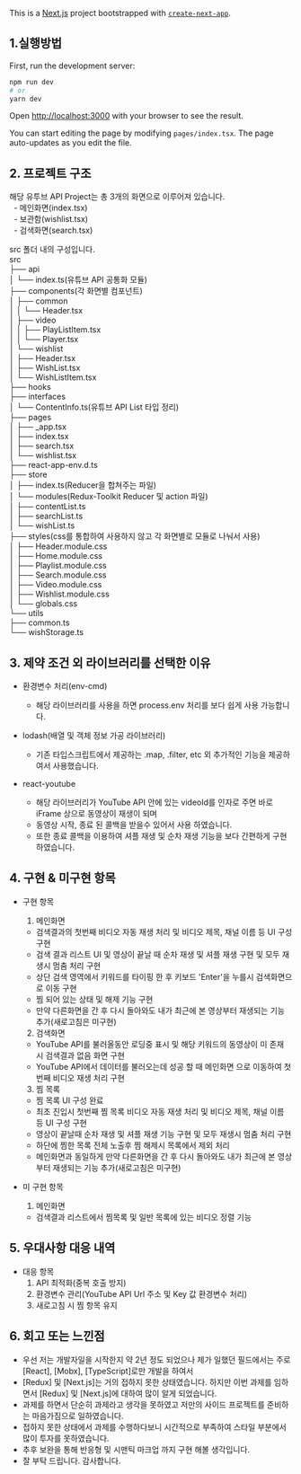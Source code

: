 This is a [Next.js](https://nextjs.org/) project bootstrapped with [`create-next-app`](https://github.com/vercel/next.js/tree/canary/packages/create-next-app).

## 1.실행방법

First, run the development server:

```bash
npm run dev
# or
yarn dev
```

Open [http://localhost:3000](http://localhost:3000) with your browser to see the result.

You can start editing the page by modifying `pages/index.tsx`. The page auto-updates as you edit the file.

## 2. 프로젝트 구조

  해당 유투브 API Project는 총 3개의 화면으로 이루어져 있습니다.<br/>
    &nbsp;&nbsp;- 메인화면(index.tsx)<br/>
    &nbsp;&nbsp;- 보관함(wishlist.tsx)<br/>
    &nbsp;&nbsp;- 검색화면(search.tsx)<br/>

   

  src 폴더 내의 구성입니다.<br>
    src<br/>
    ├── api<br/>
    │   └── index.ts(유튜브 API 공통화 모듈)<br/>
    ├── components(각 화면별 컴포넌트)<br/>
    │   ├── common<br/>
    │   │   └── Header.tsx<br/>
    │   ├── video<br/>
    │   │   ├── PlayListItem.tsx<br/>
    │   │   └── Player.tsx<br/>
    │   └── wishlist<br/>
    │       ├── Header.tsx<br/>
    │       ├── WishList.tsx<br/>
    │       └── WishListItem.tsx<br/>
    ├── hooks<br/>
    ├── interfaces<br/>
    │   └── ContentInfo.ts(유튜브 API List 타입 정리)<br/>
    ├── pages<br/>
    │   ├── _app.tsx<br/>
    │   ├── index.tsx<br/>
    │   ├── search.tsx<br/>
    │   └── wishlist.tsx<br/>
    ├── react-app-env.d.ts<br/>
    ├── store<br/>
    │   ├── index.ts(Reducer을 합쳐주는 파일)<br/>
    │   └── modules(Redux-Toolkit Reducer 및 action 파일)<br/>
    │       ├── contentList.ts<br/>
    │       ├── searchList.ts<br/>
    │       └── wishList.ts<br/>
    ├── styles(css를 통합하여 사용하지 않고 각 화면별로 모듈로 나눠서 사용)<br/>
    │   ├── Header.module.css<br/>
    │   ├── Home.module.css<br/>
    │   ├── Playlist.module.css<br/>
    │   ├── Search.module.css<br/>
    │   ├── Video.module.css<br/>
    │   ├── Wishlist.module.css<br/>
    │   └── globals.css<br/>
    └── utils<br/>
        ├── common.ts<br/>
        └── wishStorage.ts<br/>

## 3. 제약 조건 외 라이브러리를 선택한 이유

  - 환경변수 처리(env-cmd)
    - 해당 라이브러리를 사용을 하면 process.env 처리를 보다 쉽게 사용 가능합니다.

  - lodash(배열 및 객체 정보 가공 라이브러리)
    - 기존 타입스크립트에서 제공하는 .map, .filter, etc 외 추가적인 기능을 제공하여서 사용했습니다.

  - react-youtube
    - 해당 라이브러리가 YouTube API 안에 있는 videoId를 인자로 주면 바로 iFrame 상으로 동영상이 재생이 되며
    - 동영상 시작, 종료 된 콜백을 받을수 있어서 사용 하였습니다.
    - 또한 종료 콜백을 이용하여 셔플 재생 및 순차 재생 기능을 보다 간편하게 구현하였습니다.

## 4. 구현 & 미구현 항목
  
  - 구현 항목
    1. 메인화면<br/>
      - 검색결과의 첫번째 비디오 자동 재생 처리 및 비디오 제목, 채널 이름 등 UI 구성 구현
      - 검색 결과 리스트 UI 및 영상이 끝날 때 순차 재생 및 셔플 재생 구현 및 모두 재생시 멈춤 처리 구현
      - 상단 검색 영역에서 키워드를 타이핑 한 후 키보드 'Enter'을 누를시 검색화면으로 이동 구현
      - 찜 되어 있는 상태 및 해제 기능 구현
      - 만약 다른화면을 간 후 다시 돌아와도 내가 최근에 본 영상부터 재생되는 기능 추가(새로고침은 미구현)<br/>
    
    2. 검색화면<br/>
      - YouTube API를 불러올동안 로딩중 표시 및 해당 키워드의 동영상이 미 존재 시 검색결과 없음 화면 구현
      - YouTube API에서 데이터를 불러오는데 성공 할 때 메인화면 으로 이동하여 첫번째 비디오 재생 처리 구현<br/>

    3. 찜 목록<br/>
      - 찜 목록 UI 구성 완료
      - 최초 진입시 첫번째 찜 목록 비디오 자동 재생 처리 및 비디오 제목, 채널 이름 등 UI 구성 구현
      - 영상이 끝날때 순차 재생 및 셔플 재생 기능 구현 및 모두 재생시 멈춤 처리 구현
      - 하단에 찜한 목록 전체 노출후 찜 해제시 목록에서 제외 처리
      - 메인화면과 동일하게 만약 다른화면을 간 후 다시 돌아와도 내가 최근에 본 영상부터 재생되는 기능 추가(새로고침은 미구현)<br/>

  - 미 구현 항목
    1. 메인화면<br/>
      - 검색결과 리스트에서 찜목록 및 일반 목록에 있는 비디오 정렬 기능

## 5. 우대사항 대응 내역

  - 대응 항목
    1. API 최적화(중복 호출 방지)
    2. 환경변수 관리(YouTube API Url 주소 및 Key 값 환경변수 처리)
    3. 새로고침 시 찜 항목 유지

## 6. 회고 또는 느낀점
  - 우선 저는 개발자일을 시작한지 약 2년 정도 되었으나 제가 일했던 필드에서는 주로 [React], [Mobx], [TypeScript]로만 개발을 하여서
  - [Redux] 및 [Next.js]는 거의 접하지 못한 상태였습니다. 하지만 이번 과제를 임하면서 [Redux] 및 [Next.js]에 대하여 많이 알게 되었습니다.
  - 과제를 하면서 단순히 과제라고 생각을 못하였고 저만의 사이드 프로젝트를 준비하는 마음가짐으로 일하였습니다.
  - 접하지 못한 상태에서 과제를 수행하다보니 시간적으로 부족하여 스타일 부분에서 많이 투자를 못하였습니다.
  - 추후 보완을 통해 반응형 및 시맨틱 마크업 까지 구현 해볼 생각입니다.
  - 잘 부탁 드립니다. 감사합니다.